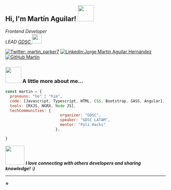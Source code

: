 <h2> Hi, I'm Martín Aguilar! <img src="https://media.giphy.com/media/Wj7lNjMNDxSmc/giphy.gif" width="50"></h2>
<p><em>Frontend Developer <a href="http://www.unb.br"></a></br> LEAD <a href="https://gdsc.community.dev/universidad-autonoma-del-estado-de-mexico-cu-uaem-valle-de-mexico/">GDSC </a><img src="https://media.giphy.com/media/WUlplcMpOCEmTGBtBW/giphy.gif" width="30"> 
</em></p>

[![Twitter: martin_parker7](https://img.shields.io/twitter/follow/martin_parker7?style=social)](https://twitter.com/martin_parker7)
[![Linkedin:Jorge Martín Aguilar Hernández](https://img.shields.io/badge/Martín-Aguilar-blue?style=flat-square&logo=Linkedin&logoColor=white&link=https://www.linkedin.com/in/jorge-mart%C3%ADn-aguilar-hern%C3%A1ndez-34b24a1a7/)](https://www.linkedin.com/in/jorge-mart%C3%ADn-aguilar-hern%C3%A1ndez-34b24a1a7/)
[![GitHub Martín](https://img.shields.io/github/followers/martin0123478?label=follow&style=social)](https://github.com/martin0123478)


### <img src="https://media.giphy.com/media/VgCDAzcKvsR6OM0uWg/giphy.gif" width="50"> A little more about me...  

```javascript
const martin = {
  pronouns: "he" | "him",
  code: [Javascript, Typescript, HTML, CSS, Bootstrap, SASS, Angular],
  tools: [RXJS, NGRX, Node JS],
  techCommunities: {
                        organizer: "GDSC",
                        speaker: "GDSC LATAM",
                        mentor: "Poli Hacks"
                      },

}
```

<img src="https://media.giphy.com/media/LnQjpWaON8nhr21vNW/giphy.gif" width="60"> <em><b>I love connecting with others developers <b>and sharing knowledge!</b> :)</em>

---

⭐

